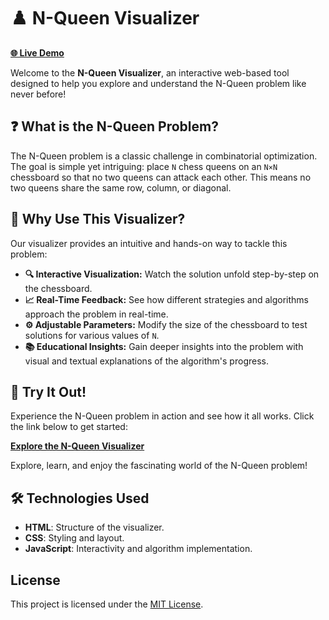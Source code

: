 # ♟️ N-Queen Visualizer

[**🌐 Live Demo**](https://anujsingh21.github.io/N-Queens-Visualization/)

Welcome to the **N-Queen Visualizer**, an interactive web-based tool designed to help you explore and understand the N-Queen problem like never before!

## ❓ What is the N-Queen Problem?
The N-Queen problem is a classic challenge in combinatorial optimization. The goal is simple yet intriguing: place `N` chess queens on an `N×N` chessboard so that no two queens can attack each other. This means no two queens share the same row, column, or diagonal.

## 🚀 Why Use This Visualizer?
Our visualizer provides an intuitive and hands-on way to tackle this problem:

- **🔍 Interactive Visualization:** Watch the solution unfold step-by-step on the chessboard.
- **📈 Real-Time Feedback:** See how different strategies and algorithms approach the problem in real-time.
- **⚙️ Adjustable Parameters:** Modify the size of the chessboard to test solutions for various values of `N`.
- **📚 Educational Insights:** Gain deeper insights into the problem with visual and textual explanations of the algorithm's progress.

## 🎯 Try It Out!
Experience the N-Queen problem in action and see how it all works. Click the link below to get started:

[**Explore the N-Queen Visualizer**](https://anujsingh21.github.io/N-Queens-Visualization/)

Explore, learn, and enjoy the fascinating world of the N-Queen problem!


## 🛠️ Technologies Used

- **HTML**: Structure of the visualizer.
- **CSS**: Styling and layout.
- **JavaScript**: Interactivity and algorithm implementation.

## License
This project is licensed under the [MIT License](LICENSE).

